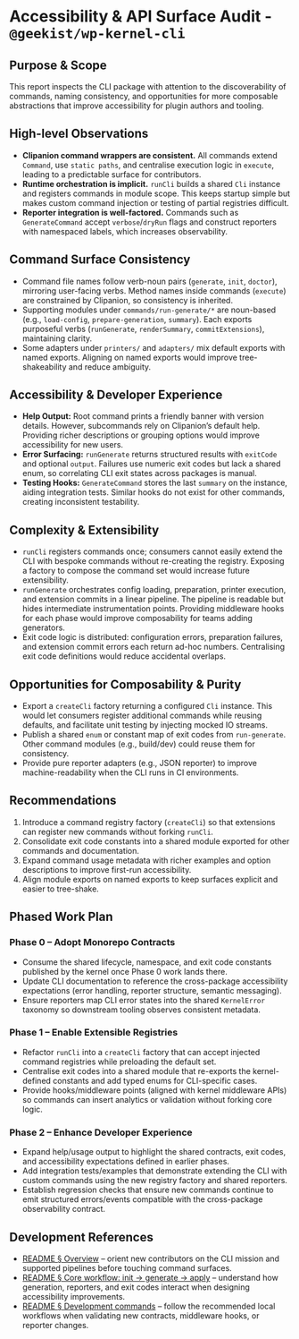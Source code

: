 # Accessibility & API Surface Audit - `@geekist/wp-kernel-cli`

## Purpose & Scope

This report inspects the CLI package with attention to the discoverability of commands, naming consistency, and opportunities for more composable abstractions that improve accessibility for plugin authors and tooling.

## High-level Observations

- **Clipanion command wrappers are consistent.** All commands extend `Command`, use `static paths`, and centralise execution logic in `execute`, leading to a predictable surface for contributors.
- **Runtime orchestration is implicit.** `runCli` builds a shared `Cli` instance and registers commands in module scope. This keeps startup simple but makes custom command injection or testing of partial registries difficult.
- **Reporter integration is well-factored.** Commands such as `GenerateCommand` accept `verbose`/`dryRun` flags and construct reporters with namespaced labels, which increases observability.

## Command Surface Consistency

- Command file names follow verb-noun pairs (`generate`, `init`, `doctor`), mirroring user-facing verbs. Method names inside commands (`execute`) are constrained by Clipanion, so consistency is inherited.
- Supporting modules under `commands/run-generate/*` are noun-based (e.g., `load-config`, `prepare-generation`, `summary`). Each exports purposeful verbs (`runGenerate`, `renderSummary`, `commitExtensions`), maintaining clarity.
- Some adapters under `printers/` and `adapters/` mix default exports with named exports. Aligning on named exports would improve tree-shakeability and reduce ambiguity.

## Accessibility & Developer Experience

- **Help Output:** Root command prints a friendly banner with version details. However, subcommands rely on Clipanion’s default help. Providing richer descriptions or grouping options would improve accessibility for new users.
- **Error Surfacing:** `runGenerate` returns structured results with `exitCode` and optional `output`. Failures use numeric exit codes but lack a shared enum, so correlating CLI exit states across packages is manual.
- **Testing Hooks:** `GenerateCommand` stores the last `summary` on the instance, aiding integration tests. Similar hooks do not exist for other commands, creating inconsistent testability.

## Complexity & Extensibility

- `runCli` registers commands once; consumers cannot easily extend the CLI with bespoke commands without re-creating the registry. Exposing a factory to compose the command set would increase future extensibility.
- `runGenerate` orchestrates config loading, preparation, printer execution, and extension commits in a linear pipeline. The pipeline is readable but hides intermediate instrumentation points. Providing middleware hooks for each phase would improve composability for teams adding generators.
- Exit code logic is distributed: configuration errors, preparation failures, and extension commit errors each return ad-hoc numbers. Centralising exit code definitions would reduce accidental overlaps.

## Opportunities for Composability & Purity

- Export a `createCli` factory returning a configured `Cli` instance. This would let consumers register additional commands while reusing defaults, and facilitate unit testing by injecting mocked IO streams.
- Publish a shared `enum` or constant map of exit codes from `run-generate`. Other command modules (e.g., build/dev) could reuse them for consistency.
- Provide pure reporter adapters (e.g., JSON reporter) to improve machine-readability when the CLI runs in CI environments.

## Recommendations

1. Introduce a command registry factory (`createCli`) so that extensions can register new commands without forking `runCli`.
2. Consolidate exit code constants into a shared module exported for other commands and documentation.
3. Expand command usage metadata with richer examples and option descriptions to improve first-run accessibility.
4. Align module exports on named exports to keep surfaces explicit and easier to tree-shake.

## Phased Work Plan

### Phase 0 – Adopt Monorepo Contracts

- Consume the shared lifecycle, namespace, and exit code constants published by the kernel once Phase 0 work lands there.
- Update CLI documentation to reference the cross-package accessibility expectations (error handling, reporter structure, semantic messaging).
- Ensure reporters map CLI error states into the shared `KernelError` taxonomy so downstream tooling observes consistent metadata.

### Phase 1 – Enable Extensible Registries

- Refactor `runCli` into a `createCli` factory that can accept injected command registries while preloading the default set.
- Centralise exit codes into a shared module that re-exports the kernel-defined constants and add typed enums for CLI-specific cases.
- Provide hooks/middleware points (aligned with kernel middleware APIs) so commands can insert analytics or validation without forking core logic.

### Phase 2 – Enhance Developer Experience

- Expand help/usage output to highlight the shared contracts, exit codes, and accessibility expectations defined in earlier phases.
- Add integration tests/examples that demonstrate extending the CLI with custom commands using the new registry factory and shared reporters.
- Establish regression checks that ensure new commands continue to emit structured errors/events compatible with the cross-package observability contract.

## Development References

- [README § Overview](README.md#overview) – orient new contributors on the CLI mission and supported pipelines before touching command surfaces.
- [README § Core workflow: init → generate → apply](README.md#core-workflow-init--generate--apply) – understand how generation, reporters, and exit codes interact when designing accessibility improvements.
- [README § Development commands](README.md#development-commands) – follow the recommended local workflows when validating new contracts, middleware hooks, or reporter changes.
